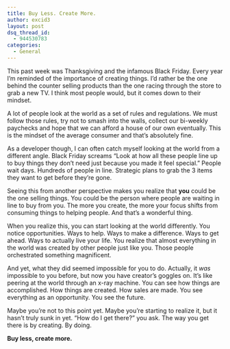 ```yaml
---
title: Buy Less. Create More.
author: excid3
layout: post
dsq_thread_id:
  - 944530783
categories:
  - General
---
```

This past week was Thanksgiving and the infamous Black Friday. Every year I’m reminded of the importance of creating things. I’d rather be the one behind the counter selling products than the one racing through the store to grab a new TV. I think most people would, but it comes down to their mindset.

A lot of people look at the world as a set of rules and regulations. We must follow those rules, try not to smash into the walls, collect our bi-weekly paychecks and hope that we can afford a house of our own eventually. This is the mindset of the average consumer and that’s absolutely fine.

As a developer though, I can often catch myself looking at the world from a different angle. Black Friday screams “Look at how all these people line up to buy things they don’t need just because you made it feel special.” People wait days. Hundreds of people in line. Strategic plans to grab the 3 items they want to get before they’re gone.

Seeing this from another perspective makes you realize that **you** could be the one selling things. You could be the person where people are waiting in line to buy from you. The more you create, the more your focus shifts from consuming things to helping people. And that’s a wonderful thing.

When you realize this, you can start looking at the world differently. You notice opportunities. Ways to help. Ways to make a difference. Ways to get ahead. Ways to actually live your life. You realize that almost everything in the world was created by other people just like you. Those people orchestrated something magnificent.

And yet, what they did seemed impossible for you to do. Actually, it _was_ impossible to you before, but now you have creator’s goggles on. It’s like peering at the world through an x-ray machine. You can see how things are accomplished. How things are created. How sales are made. You see everything as an opportunity. You see the future.

Maybe you’re not to this point yet. Maybe you’re starting to realize it, but it hasn’t truly sunk in yet. “How do I get there?” you ask. The way you get there is by creating. By doing.

**Buy less, create more.**